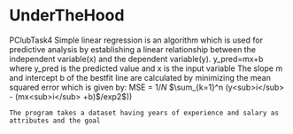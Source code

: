 # UnderTheHood
PClubTask4
    Simple linear regression is an algorithm which is used for predictive analysis by establishing a linear relationship between the independent variable(x) and the dependent variable(y).
    y_pred=mx+b where y_pred is the predicted value and x is the input variable
    The slope m and intercept b of the bestfit line are calculated by minimizing the mean squared error which is given by: MSE = $1/N$ 
   $\sum_{k=1}^n  (y<sub>i</sub> - (mx<sub>i</sub> +b)$/exp2$)) 
    
    The program takes a dataset having years of experience and salary as attributes and the goal 
